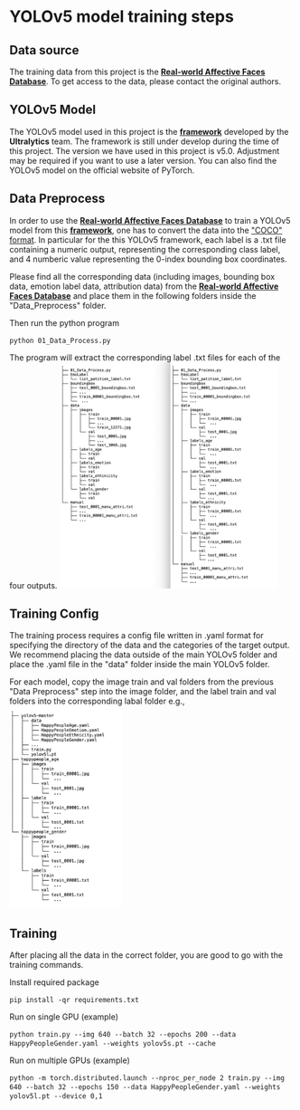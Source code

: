 


# YOLOv5 model training steps

## Data source
The training data from this project is the [**Real-world Affective Faces Database**](http://www.whdeng.cn/raf/model1.html). To get access to the data, please contact the original authors.

## YOLOv5 Model
The YOLOv5 model used in this project is the [**framework**](https://github.com/ultralytics/yolov5) developed by the **Ultralytics** team. The framework is still under develop during the time of this project. The version we have used in this project is v5.0. Adjustment may be required if you want to use a later version. You can also find the YOLOv5 model on the official website of PyTorch.

## Data Preprocess
In order to use the [**Real-world Affective Faces Database**](http://www.whdeng.cn/raf/model1.html) to train a YOLOv5 model from this [**framework**](https://github.com/ultralytics/yolov5), one has to convert the data into the ["COCO" format](https://cocodataset.org/#home). In particular for the this YOLOv5 framework, each label is a .txt file containing a numeric output, representing the corresponding class label, and 4 numberic value representing the 0-index bounding box coordinates. 

Please find all the corresponding data (including images, bounding box data, emotion label data, attribution data) from the  [**Real-world Affective Faces Database**](http://www.whdeng.cn/raf/model1.html) and place them in the following folders inside the "Data_Preprocess" folder.

Then run the python program
```console
python 01_Data_Process.py
```


The program will extract the corresponding label .txt files for each of the four outputs. 
<img src="data_structure.PNG" height="400"> 


## Training Config
The training process requires a config file written in .yaml format for specifying the directory of the data and the categories of the target output.  We recommend placing the data outside of the main YOLOv5 folder and place the .yaml file in the "data" folder inside the main YOLOv5 folder. 

For each model, copy the image train and val folders from the previous "Data Preprocess" step into the image folder, and the label train and val folders into the corresponding labal folder
e.g.,
<img src="YOLO_structure.PNG" width="200">

## Training 
After placing all the data in the correct folder, you are good to go with the training commands.

Install required package
```console
pip install -qr requirements.txt
```

Run on single GPU (example)
```console
python train.py --img 640 --batch 32 --epochs 200 --data HappyPeopleGender.yaml --weights yolov5s.pt --cache
```

Run on multiple GPUs (example)
```console
python -m torch.distributed.launch --nproc_per_node 2 train.py --img 640 --batch 32 --epochs 150 --data HappyPeopleGender.yaml --weights yolov5l.pt --device 0,1
```

